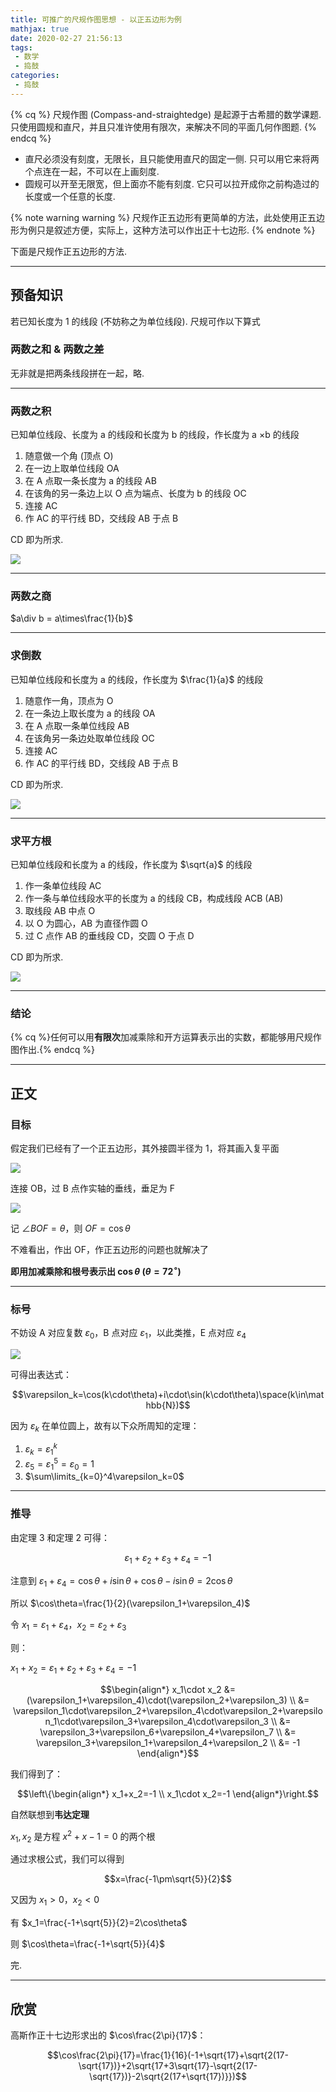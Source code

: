 ```yaml
---
title: 可推广的尺规作图思想 - 以正五边形为例
mathjax: true
date: 2020-02-27 21:56:13
tags:
 - 数学
 - 捣鼓
categories:
 - 捣鼓
---
```


<!-- placeholder -->

{% cq %} 尺规作图 (Compass-and-straightedge) 是起源于古希腊的数学课题. 
只使用圆规和直尺，并且只准许使用有限次，来解决不同的平面几何作图题.  {% endcq %}

 - 直尺必须没有刻度，无限长，且只能使用直尺的固定一侧. 只可以用它来将两个点连在一起，不可以在上画刻度. 
 - 圆规可以开至无限宽，但上面亦不能有刻度. 它只可以拉开成你之前构造过的长度或一个任意的长度. 

{% note warning warning %}
尺规作正五边形有更简单的方法，此处使用正五边形为例只是叙述方便，实际上，这种方法可以作出正十七边形. 
{% endnote %}

下面是尺规作正五边形的方法. 

<!-- more -->

---

## 预备知识

若已知长度为 1 的线段 (不妨称之为单位线段). 尺规可作以下算式

### 两数之和 & 两数之差

无非就是把两条线段拼在一起，略. 

---

### 两数之积

已知单位线段、长度为 a 的线段和长度为 b 的线段，作长度为 a $\times$b 的线段

1. 随意做一个角 (顶点 O)
2. 在一边上取单位线段 OA
3. 在 A 点取一条长度为 a 的线段 AB
4. 在该角的另一条边上以 O 点为端点、长度为 b 的线段 OC
5. 连接 AC
6. 作 AC 的平行线 BD，交线段 AB 于点 B

CD 即为所求. 

![](/assets/RegularPentagon-pic1.svg)

---

### 两数之商

$a\div b = a\times\frac{1}{b}$

---

### 求倒数

已知单位线段和长度为 a 的线段，作长度为 $\frac{1}{a}$ 的线段

1. 随意作一角，顶点为 O
2. 在一条边上取长度为 a 的线段 OA
3. 在 A 点取一条单位线段 AB
4. 在该角另一条边处取单位线段 OC
5. 连接 AC
6. 作 AC 的平行线 BD，交线段 AB 于点 B

CD 即为所求. 

![](/assets/RegularPentagon-pic2.svg)

---

### 求平方根

已知单位线段和长度为 a 的线段，作长度为 $\sqrt{a}$ 的线段

1. 作一条单位线段 AC
2. 作一条与单位线段水平的长度为 a 的线段 CB，构成线段 ACB (AB)
3. 取线段 AB 中点 O
4. 以 O 为圆心，AB 为直径作圆 O
5. 过 C 点作 AB 的垂线段 CD，交圆 O 于点 D

CD 即为所求.

![](/assets/RegularPentagon-pic3.svg)

---

### 结论

{% cq %}任何可以用**有限次**加减乘除和开方运算表示出的实数，都能够用尺规作图作出.{% endcq %}

---

## 正文

### 目标

假定我们已经有了一个正五边形，其外接圆半径为 1，将其画入复平面

![](/assets/RegularPentagon-pic4.svg)

连接 OB，过 B 点作实轴的垂线，垂足为 F

![](/assets/RegularPentagon-pic5.svg)

记 $\angle BOF = \theta$，则 $OF = \cos\theta$

不难看出，作出 OF，作正五边形的问题也就解决了

**即用加减乘除和根号表示出 $\cos\theta$ ($\theta = 72^{\circ}$)**

---

### 标号

不妨设 A 对应复数 $\varepsilon_0$，B 点对应 $\varepsilon_1$，以此类推，E 点对应 $\varepsilon_4$

![](/assets/RegularPentagon-pic6.svg)

可得出表达式：

$$\varepsilon_k=\cos(k\cdot\theta)+i\cdot\sin(k\cdot\theta)\space(k\in\mathbb{N})$$

因为 $\varepsilon_k$ 在单位圆上，故有以下众所周知的定理：

1. $\varepsilon_k=\varepsilon_1^k$
2. $\varepsilon_5=\varepsilon_1^5=\varepsilon_0=1$
3. $\sum\limits_{k=0}^4\varepsilon_k=0$

---

### 推导

由定理 3 和定理 2 可得：

$$\varepsilon_1+\varepsilon_2+\varepsilon_3+\varepsilon_4=-1$$

注意到 $\varepsilon_1+\varepsilon_4=\cos\theta+i\sin\theta+\cos\theta-i\sin\theta=2\cos\theta$

所以 $\cos\theta=\frac{1}{2}(\varepsilon_1+\varepsilon_4)$

令 $x_1=\varepsilon_1+\varepsilon_4$，$x_2=\varepsilon_2+\varepsilon_3$

则：

$x_1+x_2=\varepsilon_1+\varepsilon_2+\varepsilon_3+\varepsilon_4=-1$

$$\begin{align*}
x_1\cdot x_2 &= (\varepsilon_1+\varepsilon_4)\cdot(\varepsilon_2+\varepsilon_3) \\
 &= \varepsilon_1\cdot\varepsilon_2+\varepsilon_4\cdot\varepsilon_2+\varepsilon_1\cdot\varepsilon_3+\varepsilon_4\cdot\varepsilon_3 \\
 &= \varepsilon_3+\varepsilon_6+\varepsilon_4+\varepsilon_7 \\
 &= \varepsilon_3+\varepsilon_1+\varepsilon_4+\varepsilon_2 \\
 &= -1
\end{align*}$$

我们得到了：

$$\left\{\begin{align*}
x_1+x_2=-1 \\
x_1\cdot x_2=-1
\end{align*}\right.$$

自然联想到**韦达定理**

$x_1,x_2$ 是方程 $x^2+x-1=0$ 的两个根

通过求根公式，我们可以得到

$$x=\frac{-1\pm\sqrt{5}}{2}$$

又因为 $x_1>0$，$x_2<0$

有 $x_1=\frac{-1+\sqrt{5}}{2}=2\cos\theta$

则 $\cos\theta=\frac{-1+\sqrt{5}}{4}$

完.

---

## 欣赏

高斯作正十七边形求出的 $\cos\frac{2\pi}{17}$：

$$\cos\frac{2\pi}{17}=\frac{1}{16}(-1+\sqrt{17}+\sqrt{2(17-\sqrt{17})}+2\sqrt{17+3\sqrt{17}-\sqrt{2(17-\sqrt{17})}-2\sqrt{2(17+\sqrt{17})}})$$